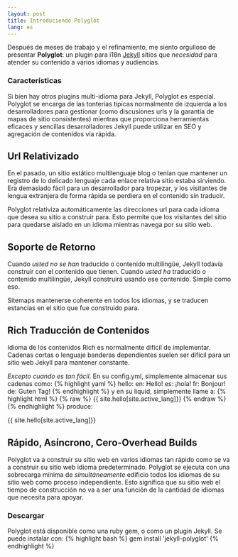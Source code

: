 ```yaml
---
layout: post
title: Introduciendo Polyglot
lang: es
---
```


Después de meses de trabajo y el refinamiento, me siento orgulloso de presentar **Polyglot**: un plugin para i18n [Jekyll](http://jekyllrb.com) sitios que *necesidad* para atender su contenido a varios idiomas y audiencias.

### Características

Si bien hay otros plugins multi-idioma para Jekyll, Polyglot es especial. Polyglot se encarga de las tonterías típicas normalmente de izquierda a los desarrolladores para gestionar (como discusiones urls y la garantía de mapas de sitio consistentes) mientras que proporciona herramientas eficaces y sencillas desarrolladores Jekyll puede utilizar en SEO y agregación de contenidos vía rápida.

## Url Relativizado

En el pasado, un sitio estático multilenguaje blog o tenían que mantener un registro de lo delicado lenguaje cada enlace relativa sitio estaba sirviendo. Era demasiado fácil para un desarrollador para tropezar, y los visitantes de lengua extranjera de forma rápida se perdiera en el contenido sin traducir.

Polyglot relativiza automáticamente las direcciones url para cada idioma que desea su sitio a construir para. Esto permite que los visitantes del sitio para quedarse aislado en un idioma mientras navega por su sitio web.

## Soporte de Retorno

Cuando *usted no se han* traducido o contenido multilingüe, Jekyll todavía construir con el contenido que tienen. Cuando *usted ha* traducido o contenido multilingüe, Jekyll construirá usando ese contenido. Simple como eso.

Sitemaps mantenerse coherente en todos los idiomas, y se traducen estancias en el sitio que fue construido para.

## Rich Traducción de Contenidos

Idioma de los contenidos Rich es normalmente difícil de implementar. Cadenas cortas o lenguaje banderas dependientes suelen ser difícil para un sitio web Jekyll para mantener constante.

*Excepto cuando es tan fácil*. En su config.yml, simplemente almacenar sus cadenas como:
{% highlight yaml %}
hello:
  en: Hello!
  es: ¡hola!
  fr: Bonjour!
  de: Guten Tag!
{% endhighlight %}
y en su liquid, simplemente llame a:
{% highlight html %}
{% raw %}
{{ site.hello[site.active_lang]}}
{% endraw %}
{% endhighlight %}
produce:
<p class="message">
{{ site.hello[site.active_lang]}}
</p>

## Rápido, Asíncrono, Cero-Overhead Builds

  Polyglot va a construir su sitio web en varios idiomas tan rápido como se va a construir su sitio web idioma predeterminado. Polyglot se ejecuta con una sobrecarga mínima de *simultáneamente* edificio todos los idiomas de su sitio web como proceso independiente. Esto significa que su sitio web el tiempo de construcción no va a ser una función de la cantidad de idiomas que necesita para apoyar.

### Descargar

  Polyglot está disponible como una ruby gem, o como un plugin Jekyll. Se puede instalar con:
  {% highlight bash %}
  gem install 'jekyll-polyglot'
  {% endhighlight %}
